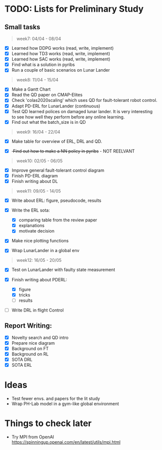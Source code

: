 # TODO: Lists for Preliminary Study

## Small tasks
> week7: 04/04 - 08/04
- [x] Learned how DDPG works (read, write, implement)
- [x] Learned how TD3 works (read, write, implement)
- [x] Learned how SAC works (read, write, implement)
- [x] Find what is a solution in pyribs
- [x] Run a couple of basic scenarios on Lunar Lander

> week8: 11/04 - 15/04
- [x] Make a Gantt Chart
- [x] Read the QD paper on CMAP-Elites
- [x] Check 'colas2020scaling' which uses QD for fault-tolerant robot control.
- [x] Adapt PD-ERL for LunarLander (continuous)
- [x] Test QD learned polices on damaged lunar lander. It is very interesting to see how well they perform before any online learning.
- [x] Find out what the batch_size is in QD

> week9: 16/04 - 22/04
- [x] Make table for overview of ERL, DRL and QD.
- [x] <s> Find out how to make a NN policy in pyribs</s> - NOT REELVANT 
 

> week10: 02/05 - 06/05
- [x] Improve general fault-tolerant control diagram
- [x] Finish PD-ERL diagram
- [x] Finish writing about DL

> week11: 09/05 - 14/05
- [x] Write about ERL: figure, pseudocode, results
- [x] Write the ERL sota:
    - [x] comparing table from the review paper
    - [x] explanations
    - [x] motivate decision
- [x] Make nice plotting functions
- [x] Wrap LunarLander in a global env


> week12: 16/05 - 20/05
- [x] Test on LunarLander with faulty state measurement
- [x] Finish writing about PDERL: 
  - [x] figure
  - [x] tricks
  - [ ] results
- [ ] Write DRL in flight Control


<!-- % \item Code a simple combination between QD and a ERL framework (most probably PD-ERL) -->
## Report Writing:
- [x] Novelty search and QD intro
- [x] Prepare nice diagram
- [x] Background on FT
- [x] Background on RL
- [x] SOTA DRL
- [x] SOTA ERL

# Ideas
 - Test fewer envs. and papers for the lit study
 - Wrap PH-Lab model in a gym-like global environment 


# Things to check later
- Try MPI from OpenAI https://spinningup.openai.com/en/latest/utils/mpi.html

